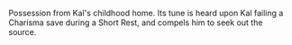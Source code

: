 Possession from Kal's childhood home. Its tune is heard upon Kal failing a Charisma save during a Short Rest, and compels him to seek out the source.